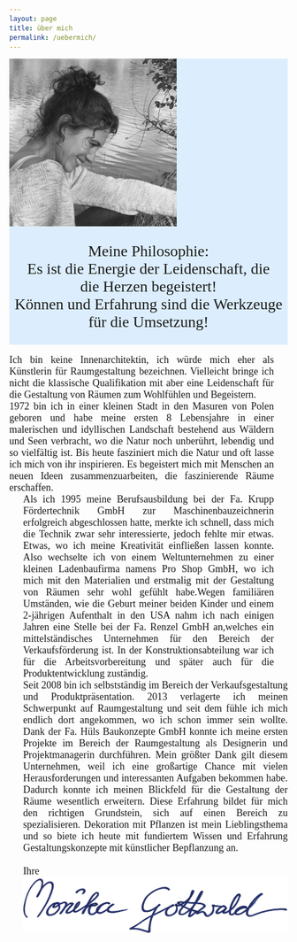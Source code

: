 ```yaml
---
layout: page
title: über mich
permalink: /uebermich/
---
```

<link rel="stylesheet" href="/css/simplegrid.css">

<div class="grid"  style="background: rgb(187, 223, 255);background: rgba(187, 223, 255, .5);">
    <div class="col-1-12">
	</div>
    <div class="col-4-12">
       <div class="content">
	<img src="/img/monika.jpg">
       </div>
    </div>
    <div class="col-7-12" >
       <div class="content" style="font-family: 'Farsan', cursive, serif;text-align:center;padding:5% 0;font-size: 200%;">
Meine Philosophie:<br>
Es ist die Energie der Leidenschaft, die<br>
die Herzen begeistert!<br>
Können und Erfahrung sind die Werkzeuge<br>
für die Umsetzung!<br>
       </div>
    </div>
</div>

<br>

<div class="grid">
    <div class="col-1-3" style="padding-right: 25px;">
       <div class="content" style="font-family: 'Farsan', cursive, serif;font-size: 130%;text-align:justify;">
     Ich bin keine Innenarchitektin, ich würde mich eher als Künstlerin für Raumgestaltung bezeichnen. Vielleicht bringe ich nicht die klassische Qualifikation mit aber eine Leidenschaft für die Gestaltung von Räumen zum Wohlfühlen und Begeistern.
<br>1972 bin ich  in einer kleinen Stadt in den Masuren von Polen geboren und habe meine ersten 8 Lebensjahre in einer malerischen und idyllischen Landschaft bestehend aus Wäldern und Seen verbracht, wo die Natur noch unberührt, lebendig und so vielfältig ist. Bis heute fasziniert mich die Natur und oft lasse ich mich von ihr inspirieren.
Es begeistert mich mit Menschen an neuen Ideen  zusammenzuarbeiten, die faszinierende Räume erschaffen. 
       </div>
    </div>
    <div class="col-1-3" style="padding-left: 25px;padding-right: 25px;">
       <div class="content" style="font-family: 'Farsan', cursive, serif;font-size: 130%;text-align:justify;">
     Als ich 1995 meine Berufsausbildung bei 
der Fa. Krupp Fördertechnik GmbH zur Maschinenbauzeichnerin erfolgreich abgeschlossen hatte, merkte ich schnell, dass mich die Technik zwar sehr interessierte, jedoch fehlte mir etwas. Etwas, wo ich meine Kreativität einfließen lassen konnte. Also wechselte ich von einem Weltunternehmen zu einer kleinen Ladenbaufirma namens Pro Shop GmbH, wo ich mich mit den Materialien und erstmalig mit der Gestaltung von Räumen sehr wohl gefühlt habe.Wegen familiären Umständen, wie die Geburt meiner beiden Kinder und einem 2-jährigen Aufenthalt in den USA nahm ich nach einigen Jahren eine Stelle bei der Fa. Renzel GmbH an,welches ein mittelständisches Unternehmen für den Bereich der Verkaufsförderung ist. In der Konstruktionsabteilung war ich für die Arbeitsvorbereitung und später auch für die Produktentwicklung zuständig.
       </div>
    </div>
    <div class="col-1-3" >
       <div class="content" style="font-family: 'Farsan', cursive, serif;font-size: 130%;text-align:justify;padding-left: 25px;">
     Seit 2008 bin ich selbstständig im Bereich der Verkaufsgestaltung und Produktpräsentation. 
	 2013 verlagerte ich meinen Schwerpunkt auf Raumgestaltung und seit dem fühle ich mich endlich 
	 dort angekommen, wo ich schon immer sein wollte. Dank der Fa. Hüls Baukonzepte GmbH konnte ich 
	 meine ersten Projekte im Bereich der Raumgestaltung als Designerin und Projektmanagerin durchführen. 
	 Mein größter Dank gilt diesem Unternehmen, weil ich eine großartige Chance mit vielen Herausforderungen 
	 und interessanten Aufgaben bekommen habe. Dadurch konnte ich meinen Blickfeld für die Gestaltung der Räume 
	 wesentlich erweitern. Diese Erfahrung bildet  für mich den richtigen Grundstein, sich auf einen Bereich zu 
	 spezialisieren. Dekoration mit Pflanzen ist mein Lieblingsthema und so biete ich heute mit fundiertem Wissen 
	 und Erfahrung Gestaltungskonzepte mit künstlicher Bepflanzung an.<br><br>Ihre<img src="/img/signature.png">
       </div>
    </div>
</div>

